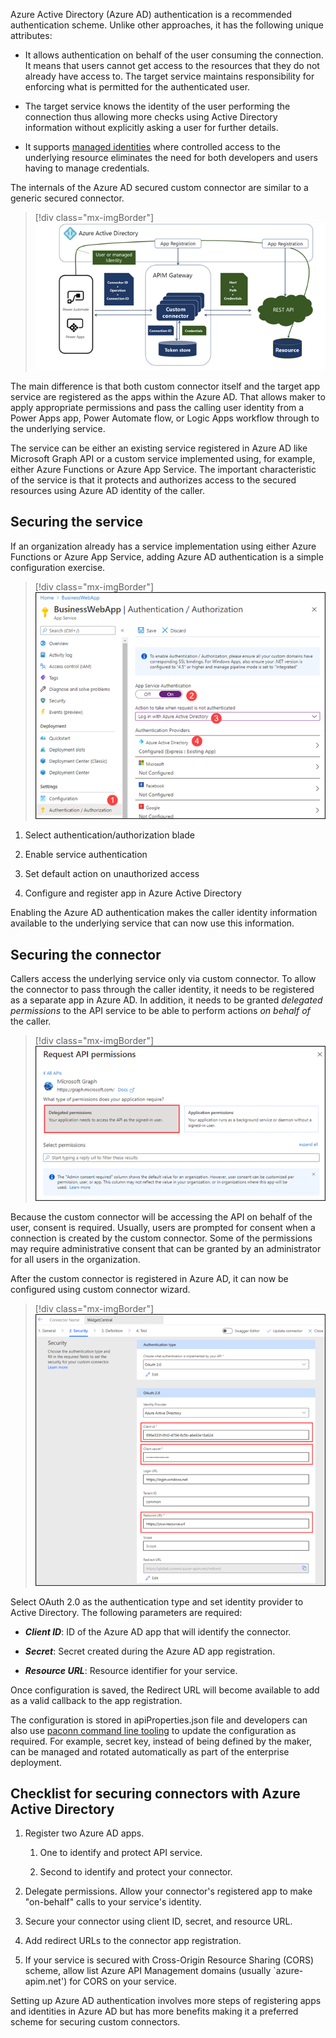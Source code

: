 Azure Active Directory (Azure AD) authentication is a recommended authentication scheme. Unlike other approaches, it has the following unique attributes:

-   It allows authentication on behalf of the user consuming the connection. It means that users cannot get access to the resources that they do not already have access to. The target service maintains responsibility for enforcing what is permitted for the authenticated user.

-   The target service knows the identity of the user performing the connection thus allowing more checks using Active Directory information without explicitly asking a user for further details.

-   It supports [managed identities](https://docs.microsoft.com/azure/active-directory/managed-identities-azure-resources/overview/?azure-portal=true) where controlled access to the underlying resource eliminates the need for both developers and users having to manage credentials.

The internals of the Azure AD secured custom connector are similar to a generic secured connector.

> [!div class="mx-imgBorder"]
> [![Custom connector secured with Active Azure Directory authentication.](../media/internals-custom-connectors.png)](../media/internals-custom-connectors.png#lightbox)

The main difference is that both custom connector itself and the target app service are registered as the apps within the Azure AD. That allows maker to apply appropriate permissions and pass the calling user identity from a Power Apps app, Power Automate flow, or Logic Apps workflow through to the underlying service.

The service can be either an existing service registered in Azure AD like Microsoft Graph API or a custom service implemented using, for example, either Azure Functions or Azure App Service. The important characteristic of the service is that it protects and authorizes access to the secured resources using Azure AD identity of the caller.

## Securing the service

If an organization already has a service implementation using either Azure Functions or Azure App Service, adding Azure AD authentication is a simple configuration exercise.

> [!div class="mx-imgBorder"]
> [![Steps to enable Azure AD authentication for the existing Azure App Service](../media/authentication-steps.png)](../media/authentication-steps.png#lightbox)

1.  Select authentication/authorization blade

1.  Enable service authentication

1.  Set default action on unauthorized access

1.  Configure and register app in Azure Active Directory

Enabling the Azure AD authentication makes the caller identity information available to the underlying service that can now use this information.

## Securing the connector

Callers access the underlying service only via custom connector. To allow the connector to pass through the caller identity, it needs to be registered as a separate app in Azure AD. In addition, it needs to be granted *delegated permissions* to the API service to be able to perform actions *on behalf of* the caller.

> [!div class="mx-imgBorder"]
> [![Azure registered app permission grant screen emphasizing the delegated permissions required for a custom connector.](../media/delegated-permissions.png)](../media/delegated-permissions.png#lightbox)

Because the custom connector will be accessing the API on behalf of the user, consent is required. Usually, users are prompted for consent when a connection is created by the custom connector. Some of the permissions may require administrative consent that can be granted by an administrator for all users in the organization.

After the custom connector is registered in Azure AD, it can now be configured using custom connector wizard.

> [!div class="mx-imgBorder"]
> [![Screenshot of the security configuration screen with Azure Active Directory selected as an authentication option.](../media/custom-connector-wizard.png)](../media/custom-connector-wizard.png#lightbox)

Select OAuth 2.0 as the authentication type and set identity provider to Active Directory. The following parameters are required:

-   ***Client ID***: ID of the Azure AD app that will identify the connector.

-   ***Secret***: Secret created during the Azure AD app registration.

-   ***Resource URL***: Resource identifier for your service.

Once configuration is saved, the Redirect URL will become available to add as a valid callback to the app registration.

The configuration is stored in apiProperties.json file and developers can also use [paconn command line tooling](https://docs.microsoft.com/connectors/custom-connectors/paconn-cli/?azure-portal=true) to update the configuration as required. For example, secret key, instead of being defined by the maker, can be managed and rotated automatically as part of the enterprise deployment.

## Checklist for securing connectors with Azure Active Directory

1.  Register two Azure AD apps.

    1.  One to identify and protect API service.

    1.  Second to identify and protect your connector.

1.  Delegate permissions. Allow your connector's registered app to make "on-behalf" calls to your service's identity.

1.  Secure your connector using client ID, secret, and resource URL.

1.  Add redirect URLs to the connector app registration.

1.  If your service is secured with Cross-Origin Resource Sharing (CORS) scheme, allow list Azure API Management domains (usually `azure-apim.net') for CORS on your service.

Setting up Azure AD authentication involves more steps of registering apps and identities in Azure AD but has more benefits making it a preferred scheme for securing custom connectors.